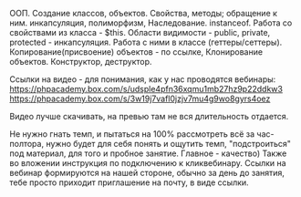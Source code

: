 ООП. Создание классов, объектов. Свойства, методы; обращение к ним. 
инкапсуляция, полиморфизм, Наследование.
instanceof.
Работа со свойствами из класса - $this.
Области видимости - public, private, protected - инкапсуляция. Работа с ними в классе (геттеры/сеттеры).
Копирование(присвоение) объектов - по ссылке, Клонирование объектов.
Конструктор, деструктор.

Ссылки на видео - для понимания, как у нас проводятся вебинары:
https://phpacademy.box.com/s/udsple4pfn36xqmu1mb27hz9p22ddkw3
https://phpacademy.box.com/s/3w19j7vafl0jzjv7mu4g9wo8gyrs4oez


Видео лучше скачивать, на превью там не вся длительность отдается.


Не нужно гнать темп, и пытаться на 100% рассмотреть всё за час-полтора, нужно будет для себя понять и ощутить темп, "подстроиться" под материал, для того и пробное занятие. Главное - качество)
Также во вложении инструкция по подключению к кликвебинару.
Ссылки на вебинар формируются на нашей стороне, обычно за день до занятия, тебе просто приходит приглашение на почту, в виде ссылки.
